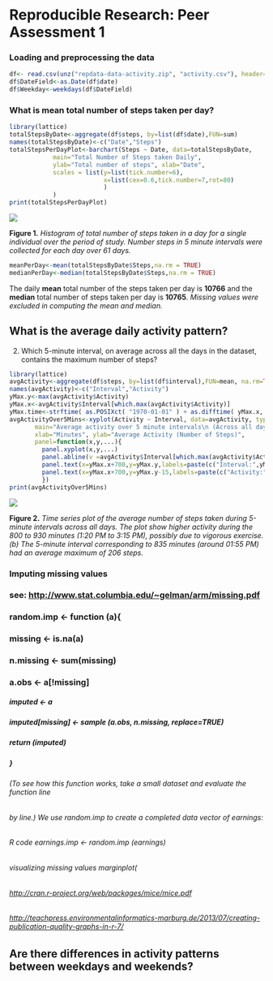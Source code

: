 # Reproducible Research: Peer Assessment 1


### Loading and preprocessing the data

```r
df<- read.csv(unz("repdata-data-activity.zip", "activity.csv"), header=TRUE ,sep=",")
df$DateField<-as.Date(df$date)
df$Weekday<-weekdays(df$DateField)
```

### What is mean total number of steps taken per day?


```r
library(lattice)
totalStepsByDate<-aggregate(df$steps, by=list(df$date),FUN=sum)
names(totalStepsByDate)<-c("Date","Steps")
totalStepsPerDayPlot<-barchart(Steps ~ Date, data=totalStepsByDate,
            main="Total Number of Steps taken Daily",
            ylab="Total number of steps", xlab="Date", 
            scales = list(y=list(tick.number=6), 
                          x=list(cex=0.6,tick.number=7,rot=80)
                          )
            )
print(totalStepsPerDayPlot)
```

![](./PA1_template_files/figure-html/createPlotSums-1.png) 

**Figure 1.** *Histogram of total number of steps taken in a day for a single individual over the period of study. Number steps in 5 minute intervals were collected for each day over 61 days.*



```r
meanPerDay<-mean(totalStepsByDate$Steps,na.rm = TRUE)
medianPerDay<-median(totalStepsByDate$Steps,na.rm = TRUE)
```
The daily **mean** total number of the steps taken per day is **10766** and the **median** total number of steps taken per day is **10765**.  *Missing values were excluded in computing the mean and median.*

## What is the average daily activity pattern?



2. Which 5-minute interval, on average across all the days in the dataset, contains the maximum number of steps?


```r
library(lattice)
avgActivity<-aggregate(df$steps, by=list(df$interval),FUN=mean, na.rm=TRUE)
names(avgActivity)<-c("Interval","Activity")
yMax.y<-max(avgActivity$Activity)
yMax.x<-avgActivity$Interval[which.max(avgActivity$Activity)]
yMax.time<-strftime( as.POSIXct( "1970-01-01" ) + as.difftime( yMax.x, units="mins" ), "%I:%M %p" )
avgActivityOver5Mins<-xyplot(Activity ~ Interval, data=avgActivity, type="l", 
       main="Average activity over 5 minute intervals\n (Across all days)", 
       xlab="Minutes", ylab="Average Activity (Number of Steps)",
       panel=function(x,y,...){
         panel.xyplot(x,y,...)
         panel.abline(v =avgActivity$Interval[which.max(avgActivity$Activity)],col = "red", lwd = 2)
         panel.text(x=yMax.x+700,y=yMax.y,labels=paste(c("Interval:",yMax.x," (",yMax.time,")"),sep="", collapse=""))
         panel.text(x=yMax.x+700,y=yMax.y-15,labels=paste(c("Activity:",format(yMax.y,digits=4)),sep="", collapse=""))
         })
print(avgActivityOver5Mins)
```

![](./PA1_template_files/figure-html/createPlotMeans-1.png) 


**Figure 2.** *Time series plot of the average number of steps taken during 5-minute intervals across all days. The plot show higher activity during the 800 to 930 minutes (1:20 PM to 3:15 PM), possibly due to vigorous exercise. (b) The 5-minute interval corresponding to 835 minutes (around 01:55 PM) had an average maximum of 206 steps.*

### Imputing missing values

### see: http://www.stat.columbia.edu/~gelman/arm/missing.pdf
### random.imp <- function (a){
### missing <- is.na(a)
### n.missing <- sum(missing)
### a.obs <- a[!missing]
##### imputed <- a
##### imputed[missing] <- sample (a.obs, n.missing, replace=TRUE)
##### return (imputed)
##### }
###### (To see how this function works, take a small dataset and evaluate the function line
###### by line.) We use random.imp to create a completed data vector of earnings:
###### R code earnings.imp <- random.imp (earnings)
###### visualizing missing values marginplot(
###### http://cran.r-project.org/web/packages/mice/mice.pdf
###### http://teachpress.environmentalinformatics-marburg.de/2013/07/creating-publication-quality-graphs-in-r-7/





## Are there differences in activity patterns between weekdays and weekends?
